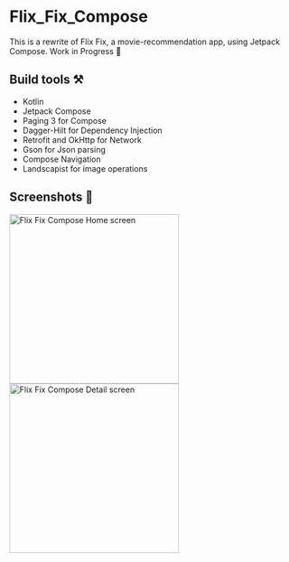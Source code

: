 # Flix_Fix_Compose
This is a rewrite of Flix Fix, a movie-recommendation app, using Jetpack Compose.
Work in Progress 🚧

## Build tools ⚒️
* Kotlin
* Jetpack Compose
* Paging 3 for Compose
* Dagger-Hilt for Dependency Injection
* Retrofit and OkHttp for Network
* Gson for Json parsing
* Compose Navigation
* Landscapist for image operations

## Screenshots 📸
<img src="https://github.com/judahben149/Flix_Fix_Compose/assets/71103838/edc28ef4-ad8d-4cbd-955e-85c1fb1c8e8b" alt="Flix Fix Compose Home screen" width="300">
<img src="https://github.com/judahben149/Flix_Fix_Compose/assets/71103838/ecee6aa4-19b1-4383-967f-de0c15859761" alt="Flix Fix Compose Detail screen" width="300">

